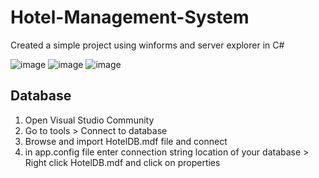 # Hotel-Management-System
Created a simple project using winforms and server explorer in C#

![image](https://github.com/DipeshDhandha07/Hotel-Management-System/assets/55910147/8f630366-691f-4064-8af3-31877f0524fd) 
![image](https://github.com/DipeshDhandha07/Hotel-Management-System/assets/55910147/cd7109d2-ee4a-4f81-91aa-96db72835a78)
![image](https://github.com/DipeshDhandha07/Hotel-Management-System/assets/55910147/cd95486c-8968-47ef-8bdc-1d1c5d399634)

## Database
1. Open Visual Studio Community
2. Go to tools > Connect to database
3. Browse and import HotelDB.mdf file and connect
4. in app.config file enter connection string location of your database > Right click HotelDB.mdf and click on properties 
